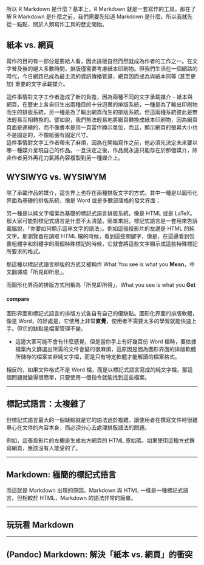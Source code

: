 
所以 R Markdown 是什麼？基本上，R Markdown 就是一套寫作的工具。那在了解 R Markdown 是什麼之前，我們需要先知道 Markdown 是什麼。所以我就先從一點點，關於人類寫作工具的歷史開始。

## 紙本 vs. 網頁

寫作的目的有一部分是要給人看，因此排版自然而然就成為作者的工作之一。在文字普及後的絕大多數時間，排版僅需要考慮紙本印刷物。但我們生活在一個網路的時代，今日網路已成為最主流的資訊傳播管道，網頁因而成為與紙本同等 (甚至更加) 重要的文字承載媒介。

這件事情對文字工作者造成了新的負擔，因為兩種不同的文字承載媒介 – 紙本與網頁，在歷史上各自衍生出兩種目的十分迥異的排版系統，一種是為了輸出印刷物而生的排版系統，另一種是為了輸出網頁而生的排版系統。但這兩種系統彼此是無法輕易互相轉換的。譬如說，我們無法輕易地將網頁轉換成紙本印刷物，因為網頁頁面是連續的，而不像書本是用一頁當作顯示單位，而且，顯示網頁的螢幕大小也不是固定的，不像紙張有固定尺寸。  
這件事情對文字工作者帶來了麻煩，因為在開始寫作之前，他必須先決定未來要以哪一種媒介呈現自己的作品。一旦決定之後，作品就永遠只能存在於那個媒介，除非作者另外再花力氣將內容複製到另一種媒介上。

## WYSIWYG vs. WYSIWYM

除了承載作品的媒介，這世界上也存在兩種排版文字的方式。其中一種是以圖形化界面為基礎的排版系統，像是 Word 或是多數部落格的發文界面；

另一種是以純文字檔案為基礎的標記式語言排版系統，像是 HTML 或是 LaTeX。那大家可能對標記式語言是什麼不太清楚。簡單來說，標記式語言是一套用來告訴電腦說，「你要如何顯示這串文字的語法」。例如這張投影片的左邊是 HTML 的純文字。那瀏覽器在讀取 HTML 檔的時候，看到這些關鍵字，像是，在這邊看到包裹粗體字和斜體字的兩個特殊標記的時候，它就會將這些文字顯示成這些特殊標記所要求的格式。

那這種以標記式語言排版的方式又被稱作 What You see is what you **Mean**，中文翻譯成「所見即所思」。

而圖形化界面的排版方式則稱為「所見即所得」，What you see is what you **Get**


#### compare

圖形界面和標記式語言的排版方式各自有自己的優缺點。圖形化界面的排版軟體，像是 Word，的好處是，它使用上非常**直覺**，使用者不需要太多的學習就能快速上手。但它的缺點是檔案管理不變。

- 這邊大家可能不會有什麼感覺，但是當你手上有好幾百份 Word 檔時，要依據檔案內文篩選出所需的文件會變的很麻煩，這原因是因為圖形界面的排版軟體所儲存的檔案並非純文字檔，而是只有特定軟體才能解讀的檔案格式。
  

相反的，如果文件格式不是 Word 檔，而是以標記式語言寫成的純文字檔，那這個問題就變得很簡單，只要使用一個指令就能找到這些檔案。

---

## 標記式語言：太複雜了

但標記式語言最大的一個缺點就是它的語法過於複雜，讓使用者在撰寫文件時很難專心在文件的內容本身，而必須分心去處理排版語法的問題。

例如，這張投影片的左欄是生成右方網頁的 HTML 原始碼。如果使用這種方式撰寫網頁，應該沒有人能受的了。

---

## Markdown: 極簡的標記式語言

而這就是 Markdown 出現的原因。Markdown 與 HTML 一樣是一種標記式語言。但相較於 HTML，Markdown 的語法非常的簡單。


---

## 玩玩看 Markdown

---

## (Pandoc) Markdown: 解決「紙本 vs. 網頁」的衝突


